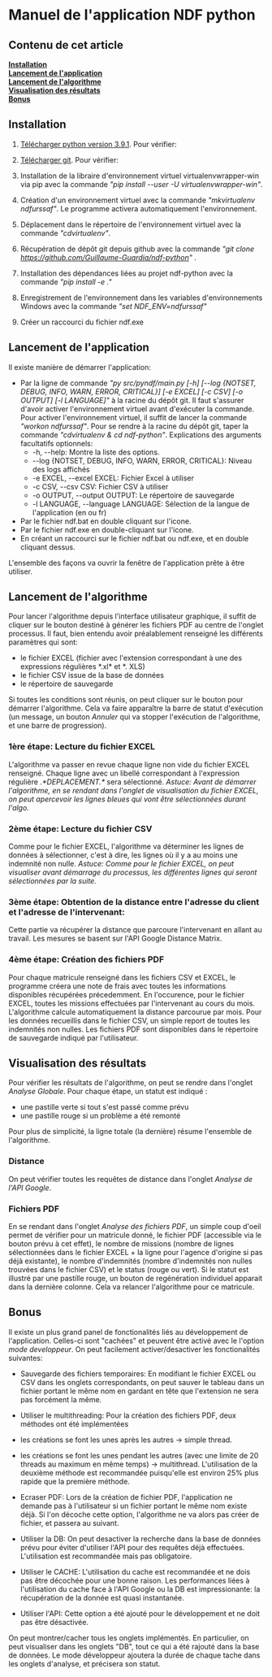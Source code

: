 # Manuel de l'application NDF python

## Contenu de cet article

**[Installation](#installation)**  
**[Lancement de l'application](#lancement_app)**  
**[Lancement de l'algorithme](#lancement_algo)**  
**[Visualisation des résultats](#resultats)**  
**[Bonus](#bonus)**

## Installation <a id="#installation"></a>

1. [Télécharger python version 3.9.1](https://www.python.org/downloads/release/python-391/). Pour vérifier:
    <!-- ![Vérification de l'installation de python](data/images/check_python.png) -->

1. [Télécharger git](https://git-scm.com/downloads). Pour vérifier:
    <!-- ![Vérification de l'installation de git](data/images/check_git.png) -->

3. Installation de la libraire d'environnement virtuel virtualenvwrapper-win via pip avec la commande *"pip install --user -U virtualenvwrapper-win"*.
    <!-- ![Installation de virtualenvwrapper-win](data/images/install_virtualenv.png) -->

4. Création d'un environnement virtuel avec la commande *"mkvirtualenv ndfurssaf"*. Le programme activera automatiquement l'environnement. 
    <!-- ![Création d'un environnement virtuel](data/images/create_env.png) -->
    <!-- ![Création d'un environnement virtuel](data/images/env_activated.png) -->

5. Déplacement dans le répertoire de l'environnement virtuel avec la commande *"cdvirtualenv"*. 
    <!-- ![Création d'un environnement virtuel](data/images/cdvirtualenv.png) -->

6. Récupération de dépôt git depuis github avec la commande *"git clone https://github.com/Guillaume-Guardia/ndf-python"* . 
    <!-- ![Création d'un environnement virtuel](data/images/gitclone.png)-->

7. Installation des dépendances liées au projet ndf-python avec la commande *"pip install -e ."*
    <!-- ![Création d'un environnement virtuel](data/images/dependance1.png) -->
    <!-- ![Création d'un environnement virtuel](data/images/dependance2.png) -->

8. Enregistrement de l'environnement dans les variables d'environnements Windows avec la commande *"set NDF_ENV=ndfurssaf"* 

9. Créer un raccourci du fichier ndf.exe
    <!-- ![Création d'un environnement virtuel](data/images/create_shortcut.png) -->

## Lancement de l'application <a id="#lancement_app"></a>

Il existe manière de démarrer l'application:
* Par la ligne de commande *"py src/pyndf/main.py [-h] [--log {NOTSET, DEBUG, INFO, WARN, ERROR, CRITICAL}] [-e EXCEL] [-c CSV] [-o OUTPUT] [-l LANGUAGE]"* à la racine du dépôt git. Il faut s'assurer d'avoir activer l'environnement virtuel avant d'exécuter la commande. Pour activer l'environnement virtuel, il suffit de lancer la commande *"workon ndfurssaf"*. Pour se rendre à la racine du dépôt git, taper la commande *"cdvirtualenv & cd ndf-python"*.
Explications des arguments facultatifs optionnels:
  + -h, --help: Montre la liste des options.
  + --log {NOTSET, DEBUG, INFO, WARN, ERROR, CRITICAL}: Niveau des logs affichés
  + -e EXCEL, --excel EXCEL: Fichier Excel à utiliser
  + -c CSV, --csv CSV: Fichier CSV à utiliser
  + -o OUTPUT, --output OUTPUT: Le répertoire de sauvegarde
  + -l LANGUAGE, --language LANGUAGE: Sélection de la langue de l'application (en ou fr)
* Par le fichier ndf.bat en double cliquant sur l'icone.
* Par le fichier ndf.exe en double-cliquant sur l'icone.
* En créant un raccourci sur le fichier ndf.bat ou ndf.exe, et en double cliquant dessus.

L'ensemble des façons va ouvrir la fenêtre de l'application prête à être utiliser.

  <!-- ![Création d'un environnement virtuel](data/images/patron.png) -->

## Lancement de l'algorithme <a id="#lancement_algo"></a>

Pour lancer l'algorithme depuis l'interface utilisateur graphique, il suffit de cliquer sur le bouton destiné à générer les fichiers PDF au centre de l'onglet processus. Il faut, bien entendu avoir préalablement renseigné les différents paramètres qui sont:
* le fichier EXCEL (fichier avec l'extension correspondant à une des expressions régulières  \*.xl\* et \*. XLS)
* le fichier CSV issue de la base de données
* le répertoire de sauvegarde

Si toutes les conditions sont réunis, on peut cliquer sur le bouton pour démarrer l'algorithme. Cela va faire apparaître la barre de statut d'exécution (un message, un bouton *Annuler* qui va stopper l'exécution de l'algorithme, et une barre de progression).

### 1ère étape: Lecture du fichier EXCEL

L'algorithme va passer en revue chaque ligne non vide du fichier EXCEL renseigné. Chaque ligne avec un libellé correspondant à l'expression régulière *.\*DEPLACEMENT.\** sera sélectionné. 
*Astuce: Avant de démarrer l'algorithme, en se rendant dans l'onglet de visualisation du fichier EXCEL, on peut apercevoir les lignes bleues qui vont être sélectionnées durant l'algo.*

### 2ème étape: Lecture du fichier CSV

Comme pour le fichier EXCEL, l'algorithme va déterminer les lignes de données à sélectionner, c'est à dire, les lignes où il y a au moins une indemnité non nulle. 
*Astuce: Comme pour le fichier EXCEL, on peut visualiser avant démarrage du processus, les différentes lignes qui seront sélectionnées par la suite.*

### 3ème étape: Obtention de la distance entre l'adresse du client et l'adresse de l'intervenant:

Cette partie va récupérer la distance que parcoure l'intervenant en allant au travail. Les mesures se basent sur l'API Google Distance Matrix.

### 4ème étape: Création des fichiers PDF

Pour chaque matricule renseigné dans les fichiers CSV et EXCEL, le programme créera une note de frais avec toutes les informations disponibles récupérées précedemment. En l'occurence, pour le fichier EXCEL, toutes les missions effectuées par l'intervenant au cours du mois. L'algorithme calcule automatiquement la distance parcourue par mois. Pour les données recueillis dans le fichier CSV, un simple report de toutes les indemnités non nulles. Les fichiers PDF sont disponibles dans le répertoire de sauvegarde indiqué par l'utilisateur. 

## Visualisation des résultats <a id="#resultats"></a>

Pour vérifier les résultats de l'algorithme, on peut se rendre dans l'onglet *Analyse Globale*. Pour chaque étape, un statut est indiqué :
* une pastille verte si tout s'est passé comme prévu
* une pastille rouge si un problème a été remonté

Pour plus de simplicité, la ligne totale (la dernière) résume l'ensemble de l'algorithme.

### Distance

On peut vérifier toutes les requêtes de distance dans l'onglet *Analyse de l'API Google*.

### Fichiers PDF

En se rendant dans l'onglet *Analyse des fichiers PDF*, un simple coup d'oeil permet de vérifier pour un matricule donné, le fichier PDF (accessible via le bouton prévu à cet effet), le nombre de missions (nombre de lignes sélectionnées dans le fichier EXCEL + la ligne pour l'agence d'origine si pas déjà existante), le nombre d'indemnités (nombre d'indemnités non nulles trouvées dans le fichier CSV) et le status (rouge ou vert).
Si le statut est illustré par une pastille rouge, un bouton de regénération individuel apparait dans la dernière colonne. Cela va relancer l'algorithme pour ce matricule.

## Bonus <a id="#bonus"></a>

Il existe un plus grand panel de fonctionalités liés au développement de l'application. Celles-ci sont "cachées" et peuvent être activé avec le l'option *mode developpeur*.
On peut facilement activer/desactiver les fonctionalités suivantes:
* Sauvegarde des fichiers temporaires: En modifiant le fichier EXCEL ou CSV dans les onglets correspondants, on peut sauver le tableau dans un fichier portant le même nom en gardant en tête que l'extension ne sera pas forcément la même.
* Utiliser le multithreading: Pour la création des fichiers PDF, deux méthodes ont été implémentées
* les créations se font les unes après les autres -> simple thread.
* les créations se font les unes pendant les autres (avec une limite de 20 threads au maximum en même temps) -> multithread.
L'utilisation de la deuxième méthode est recommandée puisqu'elle est environ 25% plus rapide que la première méthode.

* Ecraser PDF: Lors de la création de fichier PDF, l'application ne demande pas à l'utilisateur si un fichier portant le même nom existe déjà. Si l'on décoche cette option, l'algorithme ne va alors pas créer de fichier, et passera au suivant.

* Utiliser la DB: On peut desactiver la recherche dans la base de données prévu pour éviter d'utiliser l'API pour des requêtes déjà effectuées. L'utilisation est recommandée mais pas obligatoire.

* Utiliser le CACHE: L'utilisation du cache est recommandée et ne dois pas être décochée pour une bonne raison. Les performances liées à l'utilisation du cache face à l'API Google ou la DB est impressionante: la récupération de la donnée est quasi instantanée.

* Utiliser l'API: Cette option a été ajouté pour le développement et ne doit pas être désactivée.

On peut montrer/cacher tous les onglets implémentés. En particulier, on peut visualiser dans les onglets "DB", tout ce qui a été rajouté dans la base de données.
Le mode développeur ajoutera la durée de chaque tache dans les onglets d'analyse, et précisera son statut. 
